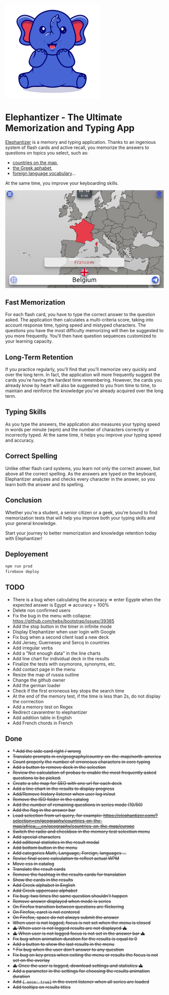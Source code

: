 ![Elephantizer logo](./src/assets/static/logo/logo-square-300x300.png)


# Elephantizer - The Ultimate Memorization and Typing App

[Elephantizer](http://elephantizer.com) is a memory and typing application. Thanks to an ingenious system of flash cards and active recall, you memorize the answers to questions on topics you select, such as:

* [countries on the map](https://elephantizer.com/en/geography/countries-on-the-map/europe/),
* [the Greek aphabet](https://elephantizer.com/en/foreign-languages/greek/lowercase-alphabet/),
* [foreign language vocabulary](https://elephantizer.com/en/foreign-languages/french/colors/)...

At the same time, you improve your keyboarding skills.

![Screenshot of the Elephantizer app](screenshot_france.png)

## Fast Memorization
For each flash card, you have to type the correct answer to the question asked. The application then calculates a multi-criteria score, taking into account response time, typing speed and mistyped characters. The questions you have the most difficulty memorizing will then be suggested to you more frequently. You'll then have question sequences customized to your learning capacity.

## Long-Term Retention
If you practice regularly, you'll find that you'll memorize very quickly and over the long term. In fact, the application will more frequently suggest the cards you're having the hardest time remembering. However, the cards you already know by heart will also be suggested to you from time to time, to maintain and reinforce the knowledge you've already acquired over the long term.

## Typing Skills
As you type the answers, the application also measures your typing speed in words per minute (wpm) and the number of characters correctly or incorrectly typed. At the same time, it helps you improve your typing speed and accuracy.

## Correct Spelling
Unlike other flash card systems, you learn not only the correct answer, but above all the correct spelling. As the answers are typed on the keyboard, Elephantizer analyzes and checks every character in the answer, so you learn both the answer and its spelling.

## Conclusion
Whether you're a student, a senior citizen or a geek, you're bound to find memorization tests that will help you improve both your typing skills and your general knowledge.

Start your journey to better memorization and knowledge retention today with Elephantizer!


## Deployement

``` bash
npm run prod
firebase deploy
```

## TODO

* There is a bug when calculating the accuracy => enter Egypte when the expected answer is Egypt => accuracy = 100%
* Delete non confirmed users
* Fix the bug in the menu with collapse: https://github.com/twbs/bootstrap/issues/39385
* Add the stop button in the timer in infinite mode
* Display Elephantizer when user login with Google
* Fix bug when a second client load a new deck
* Add Jersey, Guernesey and Sercq in countries
* Add irregular verbs
* Add a "Not enough data" in the line charts
* Add line chart for individual deck in the results
* Finalize the tests with oxymorons, synonyms, etc. 
* Add contact page in the menu
* Resize the map of russia outline
* Change the github owner
* Add the german loader
* Check if the first erroneous key stops the search time
* At the end of the memory test, if the time is less than 2s, do not display the corrrection
* Add a memory test on Regex
* Redirect cavarentrer to elephantizer
* Add addition table in English
* Add French chords in French

## Done

* ~~* Add the side card right / wrong~~
* ~~Translate prompts in en/geography/country-on-the-map/north-america~~
* ~~Count properly the number of erroneous characters in core typing~~
* ~~Add a button to remove deck in the selection~~
* ~~Review the calculation of probas to enable the most frequently asked questions to be picked.~~
* ~~Create a site map for SEO with one url for each deck~~
* ~~Add a line chart in the results to display progress~~
* ~~Add/Remove history listener when user log in/out~~
* ~~Remove the ISO folder in the catalog~~
* ~~Add the number of remaining questions in series mode (10/50)~~
* ~~Add the flag in the answer bar~~
* ~~Load selection from url query, for example: https://elephantizer.com/?selection=en/geography/countries-on-the-map/africa___en/geography/countries-on-the-map/europe~~
* ~~Switch the radio and checkbox in the memory test selection menu~~
* ~~Add special characters~~
* ~~Add aditional statistics in the result modal~~
* ~~Add bottom button in the menu~~
* ~~Add categories Math, Language, Foreign, languages ...~~
* ~~Revise final score calculation to reflect actual WPM~~
* ~~Move css in catalog~~
* ~~Translate the result cards~~
* ~~Remove the hashtag in the results cards for translation~~
* ~~Show the cards in the results~~
* ~~Add Greek alphabet in English~~
* ~~Add Greek uppercase alphabet~~
* ~~Fix bug: two times the same question shouldn't happen~~
* ~~Remove answer displayed when mode is series~~
* ~~On Firefox transition between questions are flickering~~
* ~~On Firefox, caret is not centered~~
* ~~On Firefox, space do not always submit the answer~~
* ~~When user is not logged, focus is not set when the menu is closed~~
* ~~⚠ When user is not logged results are not displayed ⚠~~
* ~~⚠ When user is not logged focus is not set in the answer bar ⚠~~
* ~~Fix bug when animation duration for the results is equal to 0~~
* ~~Add a button to show the last results in the menu~~
* ~~* Fix bug when the user don't answer to any question~~
* ~~Fix bug on key press when exiting the menu or results the focus is not set on the overlay~~
* ~~⚠ Once the user is logged, download settings and statistics ⚠~~
* ~~Add a parameter in the settings for choosing the results animation duration~~
* ~~Add `{ once: true}` in the event listener when all series are loaded~~
* ~~Add tooltips on results titles~~